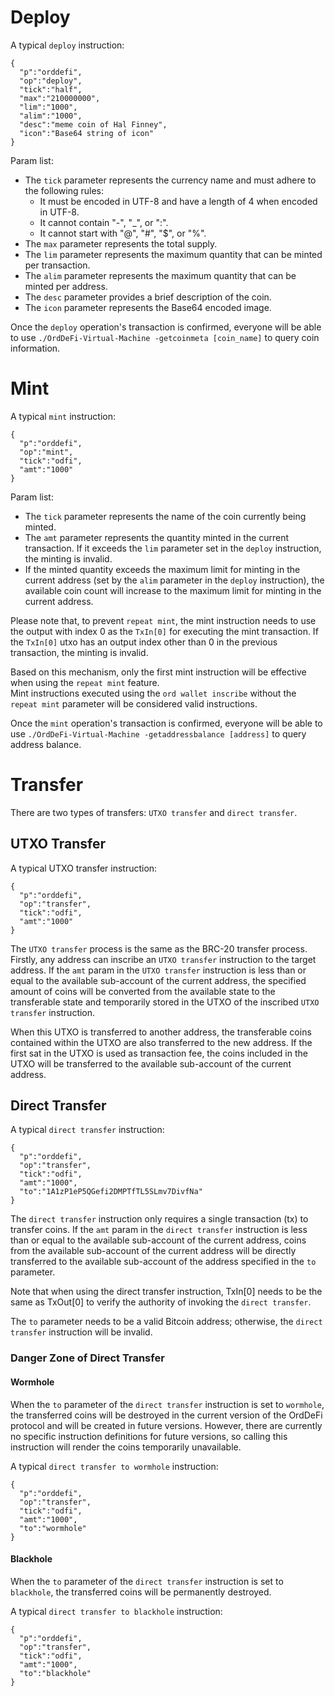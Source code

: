# Deploy

A typical `deploy` instruction:

```
{
  "p":"orddefi",
  "op":"deploy",
  "tick":"half",
  "max":"210000000",
  "lim":"1000",
  "alim":"1000",
  "desc":"meme coin of Hal Finney",
  "icon":"Base64 string of icon"
}
```

Param list:  

* The `tick` parameter represents the currency name and must adhere to the following rules:
	* It must be encoded in UTF-8 and have a length of 4 when encoded in UTF-8.
	* It cannot contain "-", "_", or ":".
	* It cannot start with "@", "#", "$", or "%".
* The `max` parameter represents the total supply.
* The `lim` parameter represents the maximum quantity that can be minted per transaction.
* The `alim` parameter represents the maximum quantity that can be minted per address.
* The `desc` parameter provides a brief description of the coin.
* The `icon` parameter represents the Base64 encoded image.

Once the `deploy` operation's transaction is confirmed, everyone will be able to use `./OrdDeFi-Virtual-Machine -getcoinmeta [coin_name]` to query coin information.


# Mint

A typical `mint` instruction:

```
{
  "p":"orddefi",
  "op":"mint",
  "tick":"odfi",
  "amt":"1000"
}
```

Param list: 
 
* The `tick` parameter represents the name of the coin currently being minted.
* The `amt` parameter represents the quantity minted in the current transaction. If it exceeds the `lim` parameter set in the `deploy` instruction, the minting is invalid.
* If the minted quantity exceeds the maximum limit for minting in the current address (set by the `alim` parameter in the `deploy` instruction), the available coin count will increase to the maximum limit for minting in the current address.

Please note that, to prevent `repeat mint`, the mint instruction needs to use the output with index 0 as the `TxIn[0]` for executing the mint transaction. If the `TxIn[0]` utxo has an output index other than 0 in the previous transaction, the minting is invalid.  

Based on this mechanism, only the first mint instruction will be effective when using the `repeat mint` feature.  
Mint instructions executed using the `ord wallet inscribe` without the `repeat mint` parameter will be considered valid instructions.

Once the `mint` operation's transaction is confirmed, everyone will be able to use `./OrdDeFi-Virtual-Machine -getaddressbalance [address]` to query address balance.


# Transfer

There are two types of transfers: `UTXO transfer` and `direct transfer`.

## UTXO Transfer

A typical UTXO transfer instruction:

```
{
  "p":"orddefi",
  "op":"transfer",
  "tick":"odfi",
  "amt":"1000"
}
```

The `UTXO transfer` process is the same as the BRC-20 transfer process. Firstly, any address can inscribe an `UTXO transfer` instruction to the target address. If the `amt` param in the `UTXO transfer` instruction is less than or equal to the available sub-account of the current address, the specified amount of coins will be converted from the available state to the transferable state and temporarily stored in the UTXO of the inscribed `UTXO transfer` instruction.  

When this UTXO is transferred to another address, the transferable coins contained within the UTXO are also transferred to the new address. If the first sat in the UTXO is used as transaction fee, the coins included in the UTXO will be transferred to the available sub-account of the current address.

## Direct Transfer

A typical `direct transfer` instruction:

```
{
  "p":"orddefi",
  "op":"transfer",
  "tick":"odfi",
  "amt":"1000",
  "to":"1A1zP1eP5QGefi2DMPTfTL5SLmv7DivfNa"
}
```

The `direct transfer` instruction only requires a single transaction (tx) to transfer coins. If the `amt` param in the `direct transfer` instruction is less than or equal to the available sub-account of the current address, coins from the available sub-account of the current address will be directly transferred to the available sub-account of the address specified in the `to` parameter.  

Note that when using the direct transfer instruction, TxIn[0] needs to be the same as TxOut[0] to verify the authority of invoking the `direct transfer`.  

The `to` parameter needs to be a valid Bitcoin address; otherwise, the `direct transfer` instruction will be invalid.  

### Danger Zone of Direct Transfer

#### Wormhole

When the `to` parameter of the `direct transfer` instruction is set to `wormhole`, the transferred coins will be destroyed in the current version of the OrdDeFi protocol and will be created in future versions. However, there are currently no specific instruction definitions for future versions, so calling this instruction will render the coins temporarily unavailable.

A typical `direct transfer to wormhole` instruction:

```
{
  "p":"orddefi",
  "op":"transfer",
  "tick":"odfi",
  "amt":"1000",
  "to":"wormhole"
}
```

#### Blackhole

When the `to` parameter of the `direct transfer` instruction is set to `blackhole`, the transferred coins will be permanently destroyed.

A typical `direct transfer to blackhole` instruction:

```
{
  "p":"orddefi",
  "op":"transfer",
  "tick":"odfi",
  "amt":"1000",
  "to":"blackhole"
}
```